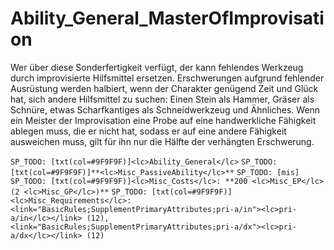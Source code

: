 # Ability_General_MasterOfImprovisation

Wer über diese Sonderfertigkeit verfügt, der kann fehlendes Werkzeug durch improvisierte Hilfsmittel ersetzen. Erschwerungen aufgrund fehlender Ausrüstung werden halbiert, wenn der Charakter genügend Zeit und Glück hat, sich andere Hilfsmittel zu suchen: Einen Stein als Hammer, Gräser als Schnüre, etwas Scharfkantiges als Schneidwerkzeug und Ähnliches. Wenn ein Meister der Improvisation eine Probe auf eine handwerkliche Fähigkeit ablegen muss, die er nicht hat, sodass er auf eine andere Fähigkeit ausweichen muss, gilt für ihn nur die Hälfte der verhängten Erschwerung.

`SP_TODO: [txt(col=#9F9F9F)]<lc>Ability_General</lc>`
`SP_TODO: [txt(col=#9F9F9F)]**<lc>Misc_PassiveAbility</lc>**`
`SP_TODO: [mis]`
`SP_TODO: [txt(col=#9F9F9F)]<lc>Misc_Costs</lc>: **200 <lc>Misc_EP</lc> (2 <lc>Misc_GP</lc>)**`
`SP_TODO: [txt(col=#9F9F9F)]<lc>Misc_Requirements</lc>: <link="BasicRules;SupplementPrimaryAttributes;pri-a/in"><lc>pri-a/in</lc></link> (12), <link="BasicRules;SupplementPrimaryAttributes;pri-a/dx"><lc>pri-a/dx</lc></link> (12)`
